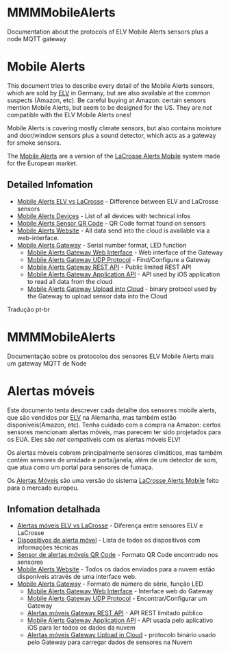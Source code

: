 # MMMMobileAlerts

Documentation about the protocols of ELV Mobile Alerts sensors plus a node MQTT gateway

# Mobile Alerts

This document tries to describe every detail of the Mobile Alerts sensors, which are sold by [ELV](https://www.elv.de/ip-wettersensoren-system.html) in Germany, but are also available at the common suspects (Amazon, etc). Be careful buying at Amazon: certain sensors mention Mobile Alerts, but seem to be designed for the US. They are _not_ compatible with the ELV Mobile Alerts ones!

Mobile Alerts is covering mostly climate sensors, but also contains moisture and door/window sensors plus a sound detector, which acts as a gateway for smoke sensors.

The [Mobile Alerts](http://www.mobile-alerts.eu) are a version of the [LaCrosse Alerts Mobile](http://www.lacrossetechnology.com/alerts/) system made for the European market.

## Detailed Infomation

- [Mobile Alerts ELV vs LaCrosse](MobileAlertsELVvsLaCrosse.markdown) - Difference between ELV and LaCrosse sensors
- [Mobile Alerts Devices](MobileAlertsDevices.markdown) - List of all devices with technical infos
- [Mobile Alerts Sensor QR Code](MobileAlertsSensorQRCode.markdown) - QR Code format found on sensors
- [Mobile Alerts Website](MobileAlertsGatewayWebsite.markdown) - All data send into the cloud is available via a web-interface.
- [Mobile Alerts Gateway](MobileAlertsGateway.markdown) - Serial number format, LED function
  * [Mobile Alerts Gateway Web Interface](MobileAlertsGatewayWebInterface.markdown) - Web interface of the Gateway
  * [Mobile Alerts Gateway UDP Protocol](MobileAlertsGatewayUDPInterface.markdown) - Find/Configure a Gateway
  * [Mobile Alerts Gateway REST API](MobileAlertsGatewayRESTAPI.markdown) - Public limited REST API
  * [Mobile Alerts Gateway Application API](MobileAlertsGatewayApplicationAPI.markdown) - API used by iOS application to read all data from the cloud
  * [Mobile Alerts Gateway Upload into Cloud](MobileAlertsGatewayBinaryUpload.markdown) - binary protocol used by the Gateway to upload sensor data into the Cloud


Tradução pt-br

# MMMMobileAlerts

Documentação sobre os protocolos dos sensores ELV Mobile Alerts mais um gateway MQTT de Node

# Alertas móveis

Este documento tenta descrever cada detalhe dos sensores mobile alerts, que são vendidos por [ELV](https://www.elv.de/ip-wettersensoren-system.html) na Alemanha, mas também estão disponíveis(Amazon, etc). Tenha cuidado com a compra na Amazon: certos sensores mencionam alertas móveis, mas parecem ter sido projetados para os EUA. Eles são _not_ compatíveis com os alertas móveis ELV!

Os alertas móveis cobrem principalmente sensores climáticos, mas também contém sensores de umidade e porta/janela, além de um detector de som, que atua como um portal para sensores de fumaça.

Os [Alertas Móveis](http://www.mobile-alerts.eu) são uma versão do sistema [LaCrosse Alerts Mobile](http://www.lacrossetechnology.com/alerts/) feito para o mercado europeu.

## Infomation detalhada

- [Alertas móveis ELV vs LaCrosse](MobileAlertsELVvsLaCrosse.markdown) - Diferença entre sensores ELV e LaCrosse
- [Dispositivos de alerta móvel](MobileAlertsDevices.markdown) - Lista de todos os dispositivos com informações técnicas
- [Sensor de alertas móveis QR Code](MobileAlertsSensorQRCode.markdown) - Formato QR Code encontrado nos sensores
- [Mobile Alerts Website](MobileAlertsGatewayWebsite.markdown) - Todos os dados enviados para a nuvem estão disponíveis através de uma interface web.
- [Mobile Alerts Gateway](MobileAlertsGateway.markdown) - Formato de número de série, função LED
  * [Mobile Alerts Gateway Web Interface](MobileAlertsGatewayWebInterface.markdown) - Interface web do Gateway
  * [Mobile Alerts Gateway UDP Protocol](MobileAlertsGatewayUDPInterface.markdown) - Encontrar/Configurar um Gateway
  * [Alertas móveis Gateway REST API](MobileAlertsGatewayRESTAPI.markdown) - API REST limitado público
  * [Mobile Alerts Gateway Application API](MobileAlertsGatewayApplicationAPI.markdown) - API usada pelo aplicativo iOS para ler todos os dados da nuvem
  * [Alertas móveis Gateway Upload in Cloud](MobileAlertsGatewayBinaryUpload.markdown) - protocolo binário usado pelo Gateway para carregar dados de sensores na Nuvem
